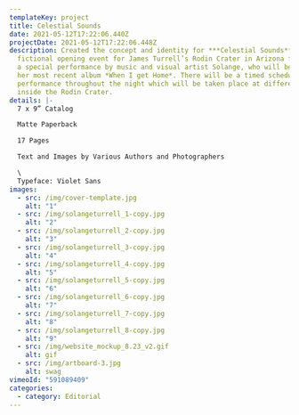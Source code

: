 ```yaml
---
templateKey: project
title: Celestial Sounds
date: 2021-05-12T17:22:06.440Z
projectDate: 2021-05-12T17:22:06.448Z
description: Created the concept and identity for ***Celestial Sounds*** - a
  fictional opening event for James Turrell’s Rodin Crater in Arizona featuring
  a special performance by music and visual artist Solange, who will be reviving
  her most recent album *When I get Home*. There will be a timed scheduled
  performance throughout the night which will be taken place at different spaces
  inside the Rodin Crater.
details: |-
  7 x 9” Catalog

  Matte Paperback

  17 Pages

  Text and Images by Various Authors and Photographers

  \
  Typeface: Violet Sans
images:
  - src: /img/cover-template.jpg
    alt: "1"
  - src: /img/solangeturrell_1-copy.jpg
    alt: "2"
  - src: /img/solangeturrell_2-copy.jpg
    alt: "3"
  - src: /img/solangeturrell_3-copy.jpg
    alt: "4"
  - src: /img/solangeturrell_4-copy.jpg
    alt: "5"
  - src: /img/solangeturrell_5-copy.jpg
    alt: "6"
  - src: /img/solangeturrell_6-copy.jpg
    alt: "7"
  - src: /img/solangeturrell_7-copy.jpg
    alt: "8"
  - src: /img/solangeturrell_8-copy.jpg
    alt: "9"
  - src: /img/website_mockup_8.23_v2.gif
    alt: gif
  - src: /img/artboard-3.jpg
    alt: swag
vimeoId: "591089409"
categories:
  - category: Editorial
---
```

